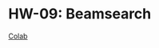 # HW-09: Beamsearch

[Colab](https://drive.google.com/file/d/19kltpyx0Tbs8ny5OjTsqU-UepX9K1NTZ/view?usp=sharing)
